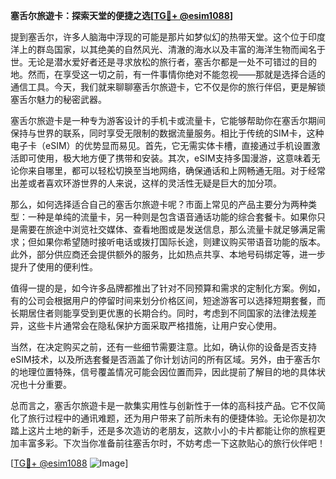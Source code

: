 **塞舌尔旅遊卡：探索天堂的便捷之选[[TG💪+ @esim1088](https://t.me/s/esim1088)]**

提到塞舌尔，许多人脑海中浮现的可能是那片如梦似幻的热带天堂。这个位于印度洋上的群岛国家，以其绝美的自然风光、清澈的海水以及丰富的海洋生物而闻名于世。无论是潜水爱好者还是寻求放松的旅行者，塞舌尔都是一处不可错过的目的地。然而，在享受这一切之前，有一件事情你绝对不能忽视——那就是选择合适的通信工具。今天，我们就来聊聊塞舌尔旅遊卡，它不仅是你的旅行伴侣，更是解锁塞舌尔魅力的秘密武器。

塞舌尔旅遊卡是一种专为游客设计的手机卡或流量卡，它能够帮助你在塞舌尔期间保持与世界的联系，同时享受无限制的数据流量服务。相比于传统的SIM卡，这种电子卡（eSIM）的优势显而易见。首先，它无需实体卡槽，直接通过手机设置激活即可使用，极大地方便了携带和安装。其次，eSIM支持多国漫游，这意味着无论你来自哪里，都可以轻松切换至当地网络，确保通话和上网畅通无阻。对于经常出差或者喜欢环游世界的人来说，这样的灵活性无疑是巨大的加分项。

那么，如何选择适合自己的塞舌尔旅遊卡呢？市面上常见的产品主要分为两种类型：一种是单纯的流量卡，另一种则是包含语音通话功能的综合套餐卡。如果你只是需要在旅途中浏览社交媒体、查看地图或是发送信息，那么流量卡就足够满足需求；但如果你希望随时接听电话或拨打国际长途，则建议购买带语音功能的版本。此外，部分供应商还会提供额外的服务，比如热点共享、本地号码绑定等，进一步提升了使用的便利性。

值得一提的是，如今许多品牌都推出了针对不同预算和需求的定制化方案。例如，有的公司会根据用户的停留时间来划分价格区间，短途游客可以选择短期套餐，而长期居住者则能享受到更优惠的长期合约。同时，考虑到不同国家的法律法规差异，这些卡片通常会在隐私保护方面采取严格措施，让用户安心使用。

当然，在决定购买之前，还有一些细节需要注意。比如，确认你的设备是否支持eSIM技术，以及所选套餐是否涵盖了你计划访问的所有区域。另外，由于塞舌尔的地理位置特殊，信号覆盖情况可能会因位置而异，因此提前了解目的地的具体状况也十分重要。

总而言之，塞舌尔旅遊卡是一款集实用性与创新性于一体的高科技产品。它不仅简化了旅行过程中的通讯难题，还为用户带来了前所未有的便捷体验。无论你是初次踏上这片土地的新手，还是多次造访的老朋友，这款小小的卡片都能让你的旅程更加丰富多彩。下次当你准备前往塞舌尔时，不妨考虑一下这款贴心的旅行伙伴吧！

[[TG💪+ @esim1088](https://t.me/s/esim1088) ![Image](https://i.postimg.cc/4NQfJmqS/Snipaste-2025-05-13-00-14-12.png)]